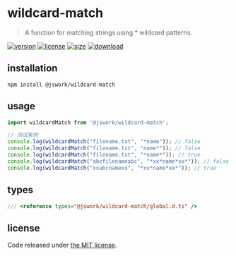 # wildcard-match
> A function for matching strings using * wildcard patterns.

[![version][version-image]][version-url]
[![license][license-image]][license-url]
[![size][size-image]][size-url]
[![download][download-image]][download-url]

## installation
```shell
npm install @jswork/wildcard-match
```

## usage
```js
import wildcardMatch from '@jswork/wildcard-match';

// 测试案例
console.log(wildcardMatch("filename.txt", "*name")); // false
console.log(wildcardMatch("filename.txt", "name*")); // false
console.log(wildcardMatch("filename.txt", "*name*")); // true
console.log(wildcardMatch("abcfilenameabc", "*xx*name*xx*")); // false
console.log(wildcardMatch("xxabcnamexx", "*xx*name*xx*")); // true
```

## types
```ts
/// <reference types="@jswork/wildcard-match/global.d.ts" />
```

## license
Code released under [the MIT license](https://github.com/afeiship/wildcard-match/blob/master/LICENSE.txt).

[version-image]: https://img.shields.io/npm/v/@jswork/wildcard-match
[version-url]: https://npmjs.org/package/@jswork/wildcard-match

[license-image]: https://img.shields.io/npm/l/@jswork/wildcard-match
[license-url]: https://github.com/afeiship/wildcard-match/blob/master/LICENSE.txt

[size-image]: https://img.shields.io/bundlephobia/minzip/@jswork/wildcard-match
[size-url]: https://github.com/afeiship/wildcard-match/blob/master/dist/index.min.js

[download-image]: https://img.shields.io/npm/dm/@jswork/wildcard-match
[download-url]: https://www.npmjs.com/package/@jswork/wildcard-match
